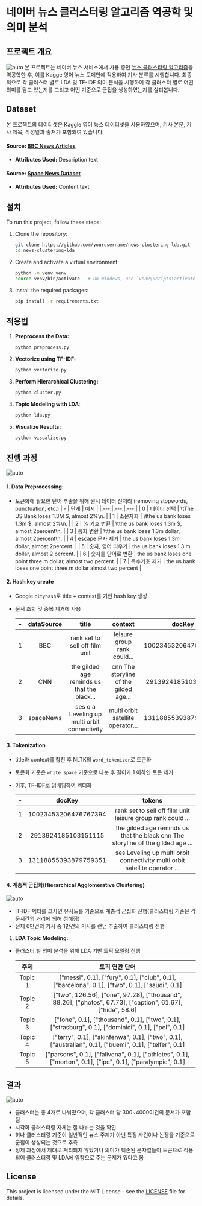 # 네이버 뉴스 클러스터링 알고리즘 역공학 및 의미 분석


## 프로젝트 개요
![auto](attachments/clustering_vis2.png)
본 프로젝트는 네이버 뉴스 서비스에서 사용 중인 [뉴스 클러스터링 알고리즘](https://media.naver.com/algorithm)을 역공학한 후, 이를 Kagge 영어 뉴스 도메인에 적용하여 기사 분류를 시행합니다. 최종적으로 각 클러스터 별로 LDA 및 TF-IDF 의미 분석을 시행하여 각 클러스터 별로 어떤 의미를 담고 있는지를 그리고 어떤 기준으로 군집을 생성하였는지를 살펴봅니다.


## Dataset
본 프로젝트의 데이터셋은 Kaggle 영어 뉵스 데이터셋을 사용하였으며, 기사 본문, 기사 제목, 작성일과 출처가 포함되여 있습니다.

#### Source: [BBC News Articles](https://www.kaggle.com/datasets/bhavikjikadara/bbc-news-articles)
- **Attributes Used:** Description text
#### Source: [Space News Dataset](https://www.kaggle.com/datasets/patrickfleith/space-news-dataset)
- **Attributes Used:** Content text

## 설치
To run this project, follow these steps:

1. Clone the repository:
    ```bash
    git clone https://github.com/yourusername/news-clustering-lda.git
    cd news-clustering-lda
    ```
2. Create and activate a virtual environment:
    ```bash
    python -m venv venv
    source venv/bin/activate   # On Windows, use `venv\Scripts\activate`
    ```
3. Install the required packages:
    ```bash
    pip install -r requirements.txt
    ```

## 적용법
1. **Preprocess the Data:**
    ```bash
    python preprocess.py
    ```
2. **Vectorize using TF-IDF:**
    ```bash
    python vectorize.py
    ```
3. **Perform Hierarchical Clustering:**
    ```bash
    python cluster.py
    ```
4. **Topic Modeling with LDA:**
    ```bash
    python lda.py
    ```
5. **Visualize Results:**
    ```bash
    python visualize.py
    ```

## 진행 과정

![auto](attachments/project_flow.png)

#### 1. Data Preprocessing:
- 토큰화에 필요한 단어 추출을 위해 원시 데이터 전처리 (removing stopwords, punctuation, etc.)
  | - | 단계 | 예시 |
  |:---:|:---:|:---:|
  | 0 | 데이터 선택 | \tThe US Bank loses 1.3M $, almost 2%\n. |
  | 1 | 소문자화 | \tthe us bank loses 1.3m $, almost 2%\n. |
  | 2 | % 기호 변환 | \tthe us bank loses 1.3m $, almost 2percent\n. |
  | 3 | 통화 변환 | \tthe us bank loses 1.3m dollar, almost 2percent\n. |
  | 4 | escape 문자 제거 | the us bank loses 1.3m dollar, almost 2percent. |
  | 5 | 숫자, 영어 띄우기 | the us bank loses 1.3 m dollar, almost 2 percent. |
  | 6 | 숫자를 단어로 변환 | the us bank loses one point three m dollar, almost two percent. |
  | 7 | 특수기호 제거 | the us bank loses one point three m dollar almost two percent |

#### 2. Hash key create
- Google `cityhash`로 title + context를 기반 hash key 생성
- 문서 조회 및 중복 제거에 사용

  | - | dataSource | title | context | docKey |
  |:---:|:---:|:---:|:---:|:---:|
  | 1 | BBC | rank set to sell off film unit | leisure group rank could... | 10023453206476767394 |
  | 2 | CNN | the gilded age reminds us that the black... | cnn The storyline of the gilded age... | 2913924185103151115 |
  | 3 | spaceNews | ses q a Leveling up multi orbit connectivity | multi orbit satellite operator... | 13118855393879759351 |

#### 3. Tokenization
- title과 context를 합친 후 NLTK의 `word_tokenizer`로 토큰화
- 토큰화 기준은 `white space` 기준으로 나눈 후 길이가 1 이하인 토큰 제거
- 이후, TF-IDF로 임배딩하여 벡터화

  | - | docKey | tokens |
  |:---:|:---:|:---:|
  | 1 | 10023453206476767394 | rank set to sell off film unit leisure group rank could ... |
  | 2 | 2913924185103151115 | the gilded age reminds us that the black  cnn The storyline of the gilded age ... |
  | 3 | 13118855393879759351 | ses Leveling up multi orbit connectivity multi orbit satellite operator ... |

#### 4. 계층적 군집화(Hierarchical Agglomerative Clustering)
![auto](attachments/hca.png)

- IT-IDF 벡터를 코사인 유사도를 기준으로 계층적 군집화 진행(클러스터링 기준은 각 문서간의 거리에 의해 정해짐)
- 전체 6만건의 기사 중 1만건의 기사를 랜덤 추출하여 클러스터링 진행

1. **LDA Topic Modeling:** 
- 클러스터 별 의미 분석을 위해 LDA 기반 토픽 모델링 진행

  | 주제 | 토픽 연관 단어 |
  |:---:|:---:|
  | Topic 1 | ["messi", 0.1], ["fury", 0.1], ["club", 0.1], ["barcelona", 0.1], ["two", 0.1], ["saudi", 0.1] |
  | Topic 2 | ["two", 126.56], ["one", 97.28], ["thousand", 88.26], ["photos", 67.73], ["caption", 61.67], ["hide", 58.6] |
  | Topic 3 | ["fone", 0.1], ["thousand", 0.1], ["two", 0.1], ["strasburg", 0.1], ["dominici", 0.1], ["pel", 0.1] |
  | Topic 4 | ["terry", 0.1], ["akinfenwa", 0.1], ["two", 0.1], ["australian", 0.1], ["buemi", 0.1], ["telfer", 0.1] |
  | Topic 5 | ["parsons", 0.1], ["falivena", 0.1], ["athletes", 0.1], ["morton", 0.1], ["ipc", 0.1], ["paralympic", 0.1] |

## 결과
![auto](attachments/clustering_graph2.png)

- 클러스터는 총 4개로 나눠젔으며, 각 클러스터 당 300~4000여건의 문서가 포함됨
- 시각화 클러스터링 자체는 잘 나뉘는 것을 확인
- 허나 클러스터링 기준이 일반적인 뉴스 주제가 아닌 특정 사건이나 논쟁을 기준으로 군집이 생성되는 것으로 추측
- 정제 과정에서 제대로 처리되지 않았거나 의미가 훼손된 문자열들이 토큰으로 적용되어 클러스터링 및 LDA에 영향으로 주는 문제가 있다고 봄

## License
This project is licensed under the MIT License - see the [LICENSE](/LICENSE) file for details.
